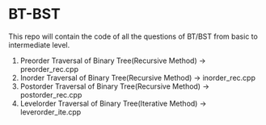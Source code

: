 # BT-BST
This repo will contain the code of all the questions of BT/BST from basic to intermediate level.


1. Preorder Traversal of Binary Tree(Recursive Method) -> preorder_rec.cpp
2. Inorder Traversal of Binary Tree(Recursive Method) -> inorder_rec.cpp
3. Postorder Traversal of Binary Tree(Recursive Method) -> postorder_rec.cpp
4. Levelorder Traversal of Binary Tree(Iterative Method) -> leverorder_ite.cpp